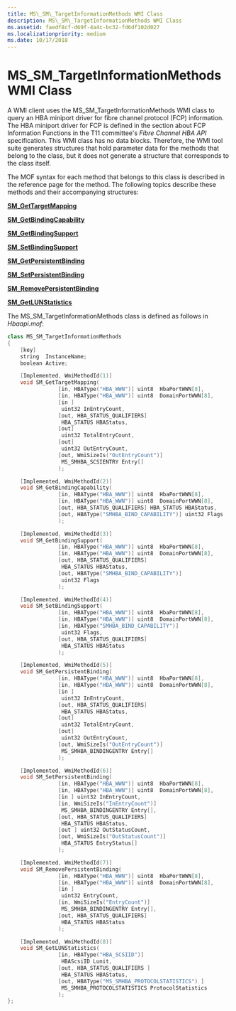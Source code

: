 ```yaml
---
title: MS\_SM\_TargetInformationMethods WMI Class
description: MS\_SM\_TargetInformationMethods WMI Class
ms.assetid: faedf8cf-d69f-4a4c-bc32-fd6df102d027
ms.localizationpriority: medium
ms.date: 10/17/2018
---
```


# MS\_SM\_TargetInformationMethods WMI Class


A WMI client uses the MS\_SM\_TargetInformationMethods WMI class to query an HBA miniport driver for fibre channel protocol (FCP) information. The HBA miniport driver for FCP is defined in the section about FCP Information Functions in the T11 committee's *Fibre Channel HBA API* specification. This WMI class has no data blocks. Therefore, the WMI tool suite generates structures that hold parameter data for the methods that belong to the class, but it does not generate a structure that corresponds to the class itself.

The MOF syntax for each method that belongs to this class is described in the reference page for the method. The following topics describe these methods and their accompanying structures:

[**SM\_GetTargetMapping**](sm-gettargetmapping.md)

[**SM\_GetBindingCapability**](sm-getbindingcapability.md)

[**SM\_GetBindingSupport**](sm-getbindingsupport.md)

[**SM\_SetBindingSupport**](sm-setbindingsupport.md)

[**SM\_GetPersistentBinding**](sm-getpersistentbinding.md)

[**SM\_SetPersistentBinding**](sm-setpersistentbinding.md)

[**SM\_RemovePersistentBinding**](sm-removepersistentbinding.md)

[**SM\_GetLUNStatistics**](sm-getlunstatistics.md)

The MS\_SM\_TargetInformationMethods class is defined as follows in *Hbaapi.mof*:

```cpp
class MS_SM_TargetInformationMethods
{
    [key]
    string  InstanceName;
    boolean Active;

    [Implemented, WmiMethodId(1)]
    void SM_GetTargetMapping(
                [in, HBAType("HBA_WWN")] uint8  HbaPortWWN[8],
                [in, HBAType("HBA_WWN")] uint8  DomainPortWWN[8],
                [in ]
                 uint32 InEntryCount,
                [out, HBA_STATUS_QUALIFIERS]
                 HBA_STATUS HBAStatus,
                [out] 
                 uint32 TotalEntryCount,
                [out] 
                 uint32 OutEntryCount,
                [out, WmiSizeIs("OutEntryCount")]
                 MS_SMHBA_SCSIENTRY Entry[]
                );

    [Implemented, WmiMethodId(2)]
    void SM_GetBindingCapability(
                [in, HBAType("HBA_WWN")] uint8  HbaPortWWN[8],
                [in, HBAType("HBA_WWN")] uint8  DomainPortWWN[8],
                [out, HBA_STATUS_QUALIFIERS] HBA_STATUS HBAStatus,
                [out, HBAType("SMHBA_BIND_CAPABILITY")] uint32 Flags
                );

    [Implemented, WmiMethodId(3)]
    void SM_GetBindingSupport(
                [in, HBAType("HBA_WWN")] uint8  HbaPortWWN[8],
                [in, HBAType("HBA_WWN")] uint8  DomainPortWWN[8],
                [out, HBA_STATUS_QUALIFIERS]
                 HBA_STATUS HBAStatus,
                [out, HBAType("SMHBA_BIND_CAPABILITY")]
                 uint32 Flags
                );

    [Implemented, WmiMethodId(4)]
    void SM_SetBindingSupport(
                [in, HBAType("HBA_WWN")] uint8  HbaPortWWN[8],
                [in, HBAType("HBA_WWN")] uint8  DomainPortWWN[8],
                [in, HBAType("SMHBA_BIND_CAPABILITY")]
                 uint32 Flags,
                [out, HBA_STATUS_QUALIFIERS]
                 HBA_STATUS HBAStatus
                );

    [Implemented, WmiMethodId(5)]
    void SM_GetPersistentBinding(
                [in, HBAType("HBA_WWN")] uint8  HbaPortWWN[8],
                [in, HBAType("HBA_WWN")] uint8  DomainPortWWN[8],
                [in ]
                 uint32 InEntryCount,
                [out, HBA_STATUS_QUALIFIERS]
                 HBA_STATUS HBAStatus,
                [out]
                 uint32 TotalEntryCount,
                [out]
                 uint32 OutEntryCount,
                [out, WmiSizeIs("OutEntryCount")]
                 MS_SMHBA_BINDINGENTRY Entry[]
                );

    [Implemented, WmiMethodId(6)]
    void SM_SetPersistentBinding(
                [in, HBAType("HBA_WWN")] uint8  HbaPortWWN[8],
                [in, HBAType("HBA_WWN")] uint8  DomainPortWWN[8],
                [in ] uint32 InEntryCount,
                [in, WmiSizeIs("InEntryCount")]
                 MS_SMHBA_BINDINGENTRY Entry[],
                [out, HBA_STATUS_QUALIFIERS]
                 HBA_STATUS HBAStatus,
                [out ] uint32 OutStatusCount,
                [out, WmiSizeIs("OutStatusCount")]
                 HBA_STATUS EntryStatus[]
                );

    [Implemented, WmiMethodId(7)]
    void SM_RemovePersistentBinding(
                [in, HBAType("HBA_WWN")] uint8  HbaPortWWN[8],
                [in, HBAType("HBA_WWN")] uint8  DomainPortWWN[8],
                [in ]
                 uint32 EntryCount,
                [in, WmiSizeIs("EntryCount")]
                 MS_SMHBA_BINDINGENTRY Entry[],
                [out, HBA_STATUS_QUALIFIERS]
                 HBA_STATUS HBAStatus
                );

    [Implemented, WmiMethodId(8)]
    void SM_GetLUNStatistics(
                [in, HBAType("HBA_SCSIID")]
                 HBAScsiID Lunit,
                [out, HBA_STATUS_QUALIFIERS ]
                 HBA_STATUS HBAStatus,
                [out, HBAType("MS_SMHBA_PROTOCOLSTATISTICS") ]
                 MS_SMHBA_PROTOCOLSTATISTICS ProtocolStatistics
                );
};
```

 

 





